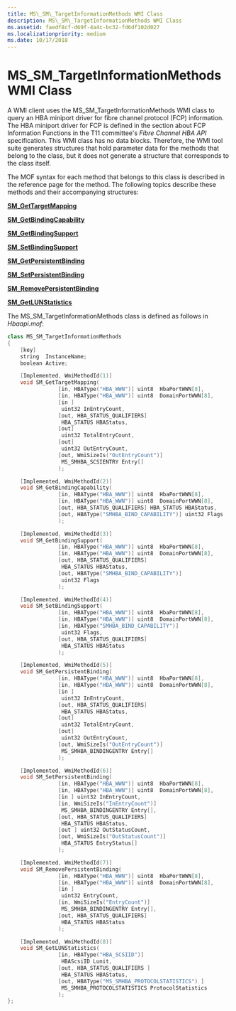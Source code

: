 ```yaml
---
title: MS\_SM\_TargetInformationMethods WMI Class
description: MS\_SM\_TargetInformationMethods WMI Class
ms.assetid: faedf8cf-d69f-4a4c-bc32-fd6df102d027
ms.localizationpriority: medium
ms.date: 10/17/2018
---
```


# MS\_SM\_TargetInformationMethods WMI Class


A WMI client uses the MS\_SM\_TargetInformationMethods WMI class to query an HBA miniport driver for fibre channel protocol (FCP) information. The HBA miniport driver for FCP is defined in the section about FCP Information Functions in the T11 committee's *Fibre Channel HBA API* specification. This WMI class has no data blocks. Therefore, the WMI tool suite generates structures that hold parameter data for the methods that belong to the class, but it does not generate a structure that corresponds to the class itself.

The MOF syntax for each method that belongs to this class is described in the reference page for the method. The following topics describe these methods and their accompanying structures:

[**SM\_GetTargetMapping**](sm-gettargetmapping.md)

[**SM\_GetBindingCapability**](sm-getbindingcapability.md)

[**SM\_GetBindingSupport**](sm-getbindingsupport.md)

[**SM\_SetBindingSupport**](sm-setbindingsupport.md)

[**SM\_GetPersistentBinding**](sm-getpersistentbinding.md)

[**SM\_SetPersistentBinding**](sm-setpersistentbinding.md)

[**SM\_RemovePersistentBinding**](sm-removepersistentbinding.md)

[**SM\_GetLUNStatistics**](sm-getlunstatistics.md)

The MS\_SM\_TargetInformationMethods class is defined as follows in *Hbaapi.mof*:

```cpp
class MS_SM_TargetInformationMethods
{
    [key]
    string  InstanceName;
    boolean Active;

    [Implemented, WmiMethodId(1)]
    void SM_GetTargetMapping(
                [in, HBAType("HBA_WWN")] uint8  HbaPortWWN[8],
                [in, HBAType("HBA_WWN")] uint8  DomainPortWWN[8],
                [in ]
                 uint32 InEntryCount,
                [out, HBA_STATUS_QUALIFIERS]
                 HBA_STATUS HBAStatus,
                [out] 
                 uint32 TotalEntryCount,
                [out] 
                 uint32 OutEntryCount,
                [out, WmiSizeIs("OutEntryCount")]
                 MS_SMHBA_SCSIENTRY Entry[]
                );

    [Implemented, WmiMethodId(2)]
    void SM_GetBindingCapability(
                [in, HBAType("HBA_WWN")] uint8  HbaPortWWN[8],
                [in, HBAType("HBA_WWN")] uint8  DomainPortWWN[8],
                [out, HBA_STATUS_QUALIFIERS] HBA_STATUS HBAStatus,
                [out, HBAType("SMHBA_BIND_CAPABILITY")] uint32 Flags
                );

    [Implemented, WmiMethodId(3)]
    void SM_GetBindingSupport(
                [in, HBAType("HBA_WWN")] uint8  HbaPortWWN[8],
                [in, HBAType("HBA_WWN")] uint8  DomainPortWWN[8],
                [out, HBA_STATUS_QUALIFIERS]
                 HBA_STATUS HBAStatus,
                [out, HBAType("SMHBA_BIND_CAPABILITY")]
                 uint32 Flags
                );

    [Implemented, WmiMethodId(4)]
    void SM_SetBindingSupport(
                [in, HBAType("HBA_WWN")] uint8  HbaPortWWN[8],
                [in, HBAType("HBA_WWN")] uint8  DomainPortWWN[8],
                [in, HBAType("SMHBA_BIND_CAPABILITY")]
                 uint32 Flags,
                [out, HBA_STATUS_QUALIFIERS]
                 HBA_STATUS HBAStatus
                );

    [Implemented, WmiMethodId(5)]
    void SM_GetPersistentBinding(
                [in, HBAType("HBA_WWN")] uint8  HbaPortWWN[8],
                [in, HBAType("HBA_WWN")] uint8  DomainPortWWN[8],
                [in ]
                 uint32 InEntryCount,
                [out, HBA_STATUS_QUALIFIERS]
                 HBA_STATUS HBAStatus,
                [out]
                 uint32 TotalEntryCount,
                [out]
                 uint32 OutEntryCount,
                [out, WmiSizeIs("OutEntryCount")]
                 MS_SMHBA_BINDINGENTRY Entry[]
                );

    [Implemented, WmiMethodId(6)]
    void SM_SetPersistentBinding(
                [in, HBAType("HBA_WWN")] uint8  HbaPortWWN[8],
                [in, HBAType("HBA_WWN")] uint8  DomainPortWWN[8],
                [in ] uint32 InEntryCount,
                [in, WmiSizeIs("InEntryCount")]
                 MS_SMHBA_BINDINGENTRY Entry[],
                [out, HBA_STATUS_QUALIFIERS]
                 HBA_STATUS HBAStatus,
                [out ] uint32 OutStatusCount,
                [out, WmiSizeIs("OutStatusCount")]
                 HBA_STATUS EntryStatus[]
                );

    [Implemented, WmiMethodId(7)]
    void SM_RemovePersistentBinding(
                [in, HBAType("HBA_WWN")] uint8  HbaPortWWN[8],
                [in, HBAType("HBA_WWN")] uint8  DomainPortWWN[8],
                [in ]
                 uint32 EntryCount,
                [in, WmiSizeIs("EntryCount")]
                 MS_SMHBA_BINDINGENTRY Entry[],
                [out, HBA_STATUS_QUALIFIERS]
                 HBA_STATUS HBAStatus
                );

    [Implemented, WmiMethodId(8)]
    void SM_GetLUNStatistics(
                [in, HBAType("HBA_SCSIID")]
                 HBAScsiID Lunit,
                [out, HBA_STATUS_QUALIFIERS ]
                 HBA_STATUS HBAStatus,
                [out, HBAType("MS_SMHBA_PROTOCOLSTATISTICS") ]
                 MS_SMHBA_PROTOCOLSTATISTICS ProtocolStatistics
                );
};
```

 

 





